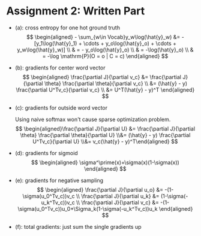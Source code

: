 # Assignment 2: Written Part

- (a): cross entropy for one hot ground truth
  $$
  \begin{aligned}
      - \sum_{w\in Vocab}y_w\log(\hat{y}_w) &= - [y_1\log(\hat{y}_1) + \cdots + y_o\log(\hat{y}_o) + \cdots + y_w\log(\hat{y}_w)] \\
      & = - y_o\log(\hat{y}_o) \\
      & = -\log(\hat{y}_o) \\
      & = -\log \mathrm{P}(O = o | C = c)
  \end{aligned}
  $$
  

- (b): gradients for center word vector
  $$
  \begin{aligned}
  \frac{\partial J}{\partial v_c} &= \frac{\partial J}{\partial \theta} \frac{\partial \theta}{\partial v_c} \\
  &= (\hat{y} - y) \frac{\partial U^Tv_c}{\partial v_c} \\
  &= U^T(\hat{y} - y)^T
  \end{aligned}
  $$

- (c): gradients for outside word vector

  Using naive softmax won't cause sparse optimization problem.
  $$
  \begin{aligned}\frac{\partial J}{\partial U} &= \frac{\partial J}{\partial \theta} \frac{\partial \theta}{\partial U} \\&= (\hat{y} - y) \frac{\partial U^Tv_c}{\partial U} \\&= v_c(\hat{y} - y)^T\end{aligned}
  $$

- (d): gradients for sigmoid
  $$
  \begin{aligned}
  \sigma^\prime(x)=\sigma(x)(1-\sigma(x))
  \end{aligned}
  $$

- (e): gradients for negative sampling
  $$
  \begin{aligned}
  \frac{\partial J}{\partial u_o} &= -(1-\sigma(u_0^Tv_c))v_c \\
  \frac{\partial J}{\partial u_k} &= (1-\sigma(-u_k^Tv_c))v_c \\
  \frac{\partial J}{\partial v_c} &= -(1-\sigma(u_0^Tv_c))u_0+\Sigma_k(1-\sigma(-u_k^Tv_c))u_k
  \end{aligned}
  $$

- (f): total gradients: just sum the single gradients up

